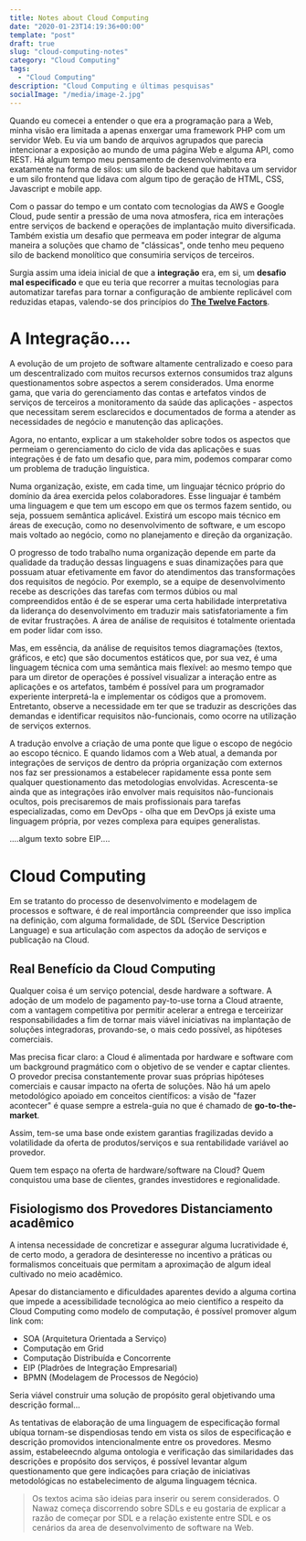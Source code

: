 ```yaml
---
title: Notes about Cloud Computing
date: "2020-01-23T14:19:36+00:00"
template: "post"
draft: true
slug: "cloud-computing-notes"
category: "Cloud Computing"
tags:
  - "Cloud Computing"
description: "Cloud Computing e últimas pesquisas"
socialImage: "/media/image-2.jpg"
---
```


Quando eu comecei a entender o que era a programação para a Web, minha visão
era limitada a apenas enxergar uma framework PHP com um servidor Web. Eu via 
um bando de arquivos agrupados que parecia intencionar a exposição ao mundo 
de uma página Web e alguma API, como REST. Há algum tempo meu pensamento
de desenvolvimento era exatamente na forma de silos: um silo de backend
que habitava um servidor e um silo frontend que lidava com algum tipo de geração
de HTML, CSS, Javascript e mobile app.

Com o passar do tempo e um contato com tecnologias da AWS e Google Cloud, pude
sentir a pressão de uma nova atmosfera, rica em interações entre serviços de
backend e operações de implantação muito diversificada. Também existia um desafio
que permeava em poder integrar de alguma maneira a soluções que chamo de "clássicas",
onde tenho meu pequeno silo de backend monolítico que consumiria serviços de terceiros.

Surgia assim uma ideia inicial de que a **integração** era, em si, um **desafio
mal especificado** e que eu teria que recorrer a muitas tecnologias para automatizar
tarefas para tornar a configuração de ambiente replicável com reduzidas etapas, valendo-se
dos princípios do [**The Twelve Factors**](https://12factor.net/).

# A Integração....

A evolução de um projeto de software altamente centralizado e coeso para um 
descentralizado com muitos recursos externos consumidos traz alguns questionamentos 
sobre aspectos a serem considerados. Uma enorme gama, que varia do gerenciamento
das contas e artefatos vindos de serviços de terceiros a monitoramento da saúde
das aplicações - aspectos que necessitam serem esclarecidos e documentados
de forma a atender as necessidades de negócio e manutenção das aplicações.

Agora, no entanto, explicar a um stakeholder sobre todos os aspectos que
permeiam o gerenciamento do ciclo de vida das aplicações e suas integrações
é de fato um desafio que, para mim, podemos comparar como um problema de tradução
linguística.

Numa organização, existe, em cada time, um linguajar técnico próprio do domínio
da área exercida pelos colaboradores. Esse linguajar é também uma linguagem e que
tem um escopo em que os termos fazem sentido, ou seja, possuem semântica aplicável. 
Existirá um escopo mais técnico em áreas de execução, como no desenvolvimento de 
software, e um escopo mais voltado ao negócio, como no planejamento e direção da 
organização.

O progresso de todo trabalho numa organização depende em parte da qualidade da tradução 
dessas linguagens e suas dinamizações para que possuam atuar efetivamente em favor
do atendimentos das transformações dos requisitos de negócio. Por exemplo, se a equipe
de desenvolvimento recebe as descrições das tarefas com termos dúbios ou mal compreendidos
então é de se esperar uma certa habilidade interpretativa da liderança do desenvolvimento
em traduzir mais satisfatoriamente a fim de evitar frustrações. A área de análise de requisitos
é totalmente orientada em poder lidar com isso.

Mas, em essência, da análise de requisitos temos diagramações (textos, gráficos, e etc)
que são documentos estáticos que, por sua vez, é uma linguagem técnica com uma semântica
mais flexível: ao mesmo tempo que para um diretor de operações é possível visualizar
a interação entre as aplicações e os artefatos, também é possível para um programador
experiente interpretá-la e implementar os códigos que a promovem. Entretanto,
observe a necessidade em ter que se traduzir as descrições das demandas e identificar
requisitos não-funcionais, como ocorre na utilização de serviços externos.

A tradução envolve a criação de uma ponte que ligue o escopo de negócio ao escopo técnico.
E quando lidamos com a Web atual, a demanda por integrações de serviços de dentro da própria
organização com externos nos faz ser pressionamos a estabelecer rapidamente essa ponte sem
qualquer questionamento das metodologias envolvidas. Acrescenta-se ainda que as integrações
irão envolver mais requisitos não-funcionais ocultos, pois precisaremos de mais profissionais
para tarefas especializadas, como em DevOps - olha que em DevOps já existe uma linguagem
própria, por vezes complexa para equipes generalistas.

....algum texto sobre EIP....

# Cloud Computing

Em se tratanto do processo de desenvolvimento e modelagem de processos e software, é de real
importância compreender que isso implica na definição, com alguma formalidade, de SDL
(Service Description Language) e sua articulação com aspectos da adoção de serviços e publicação
na Cloud.

## Real Benefício da Cloud Computing

Qualquer coisa é um serviço potencial, desde hardware a software. A adoção de um modelo 
de pagamento pay-to-use torna a Cloud atraente, com a vantagem competitiva por permitir
acelerar a entrega e terceirizar responsabilidades a fim de tornar mais viável iniciativas
na implantação de soluções integradoras, provando-se, o mais cedo possível, as hipóteses
comerciais.

Mas precisa ficar claro: a Cloud é alimentada por hardware e software com um background
pragmático com o objetivo de se vender e captar clientes. O provedor precisa
constantemente provar suas próprias hipóteses comerciais e causar impacto na oferta
de soluções. Não há um apelo metodológico apoiado em conceitos científicos: a visão
de "fazer acontecer" é quase sempre a estrela-guia no que é chamado de **go-to-the-market**.

Assim, tem-se uma base onde existem garantias fragilizadas devido a volatilidade
da oferta de produtos/serviços e sua rentabilidade variável ao provedor.

Quem tem espaço na oferta de hardware/software na Cloud? Quem conquistou uma base de clientes,
grandes investidores e regionalidade.

## Fisiologismo dos Provedores Distanciamento acadêmico

A intensa necessidade de concretizar e assegurar alguma lucratividade é, de certo modo,
a geradora de desinteresse no incentivo a práticas ou formalismos conceituais que permitam
a aproximação de algum ideal cultivado no meio acadêmico.

Apesar do distanciamento e dificuldades aparentes devido a alguma cortina que impede a
acessibilidade tecnológica ao meio científico a respeito da Cloud Computing como
modelo de computação, é possível promover algum link com:

- SOA (Arquitetura Orientada a Serviço)
- Computação em Grid
- Computação Distribuída e Concorrente
- EIP (Pladrões de Integração Empresarial)
- BPMN (Modelagem de Processos de Negócio)

Seria viável construir uma solução de propósito geral objetivando uma descrição formal...

As tentativas de elaboração de uma linguagem de especificação formal ubíqua tornam-se
dispendiosas tendo em vista os silos de especificação e descrição promovidos
intencionalmente entre os provedores. Mesmo assim, estabeleecndo alguma ontologia
e verificação das similaridades das descrições e propósito dos serviços, é possível
levantar algum questionamento que gere indicações para criação de iniciativas metodológicas
no estabelecimento de alguma linguagem técnica.

> Os textos acima são ideias para inserir ou serem considerados. O Nawaz começa discorrendo
sobre SDLs e eu gostaria de explicar a razão de começar por SDL e a relação existente entre
SDL e os cenários da area de desenvolvimento de software na Web.